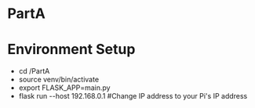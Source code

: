 # PartA

<h1>Environment Setup</h1>

* cd /PartA
* source venv/bin/activate
* export FLASK_APP=main.py
* flask run --host 192.168.0.1 #Change IP address to your Pi's IP address
